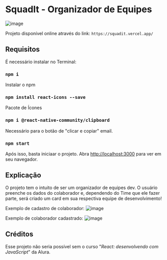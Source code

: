 # **SquadIt - Organizador de Equipes**

![image](https://github.com/user-attachments/assets/24da77d8-e262-4489-97d7-74de01b96d3e)

Projeto disponível online através do link:
`https://squadit.vercel.app/`

## Requisitos

É necessário instalar no Terminal:

### `npm i`

Instalar o npm

### `npm install react-icons --save`

Pacote de Ícones

### `npm i @react-native-community/clipboard`

Necessário para o botão de "clicar e copiar" email.

### `npm start`

Após isso, basta iniciaar o projeto.
Abra [http://localhost:3000](http://localhost:3000) para ver em seu navegador.

## Explicação

O projeto tem o intuito de ser um organizador de equipes dev. O usuário preenche os dados do colaborador e, dependendo do Time que ele fazer parte, será criado um card em sua respectiva equipe de desenvolvimento!

Exemplo de cadastro de colaborador:
![image](https://github.com/user-attachments/assets/95356b86-9a1e-44b9-a94b-805b8cb93ab2)

Exemplo de colaborador cadastrado:
![image](https://github.com/user-attachments/assets/fa8106aa-5f6e-4a3d-8b65-d6762ae3c0d2)

## Créditos

Esse projeto não seria possível sem o curso "_React: desenvolvendo com JavaScript_" da Alura.
